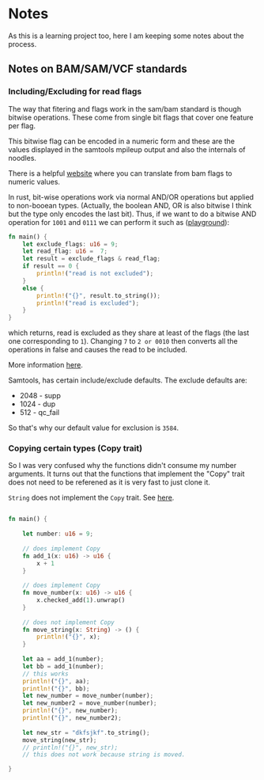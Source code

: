 # Notes

As this is a learning project too, here I am keeping some notes about the
process.

## Notes on BAM/SAM/VCF standards

### Including/Excluding for read flags

The way that fitering and flags work in the sam/bam standard is though
bitwise operations. These come from single bit flags that cover one
feature per flag.

This bitwise flag can be encoded in a numeric form and these are the values
displayed in the samtools mpileup output and also the internals of noodles. 

There is a helpful [website](https://broadinstitute.github.io/picard/explain-flags.html)
where you can translate from bam flags to numeric
values.

In rust, bit-wise operations work via normal AND/OR operations but applied to
non-booean types. (Actually, the boolean AND, OR is also bitwise I think but
the type only encodes the last bit). Thus, if we want to do a bitwise
AND operation for `1001` and `0111` we can perform it such as ([playground](https://gist.github.com/rust-play/4594faad4727e88271371847c39d86e7)):

```rust
fn main() {
    let exclude_flags: u16 = 9;
    let read_flag: u16 =  7;
    let result = exclude_flags & read_flag;
    if result == 0 {
        println!("read is not excluded");
    }
    else {
        println!("{}", result.to_string());
        println!("read is excluded");
    }
}
```

which returns, read is excluded as they share at least of the flags (the last one corresponding to `1`). Changing `7` to `2 or 0010` then converts all the operations in false and causes the read to be included.

More information [here](https://www.tutorialspoint.com/rust/rust_bitwise_operators.htm).


Samtools, has certain include/exclude defaults. The exclude defaults are:

* 2048 - supp
* 1024 - dup
* 512 - qc_fail

So that's why our default value for exclusion is `3584`.

### Copying certain types (Copy trait)


So I was very confused why the functions didn't consume my number
arguments. It turns out that the functions that implement the
"Copy" trait does not need to be referened as it is very
fast to just clone it.

`String` does not implement the `Copy` trait. See [here](https://gist.github.com/rust-play/c477096518554a315421a5d31687795e).

```rust

fn main() {
    
    let number: u16 = 9;
    
    // does implement Copy
    fn add_1(x: u16) -> u16 {
        x + 1
    }
    
    // does implement Copy
    fn move_number(x: u16) -> u16 {
        x.checked_add(1).unwrap()
    }
    
    // does not implement Copy
    fn move_string(x: String) -> () {
        println!("{}", x);
    }
    
    let aa = add_1(number);
    let bb = add_1(number);
    // this works 
    println!("{}", aa);
    println!("{}", bb);
    let new_number = move_number(number);
    let new_number2 = move_number(number);
    println!("{}", new_number);
    println!("{}", new_number2);
    
    let new_str = "dkfsjkf".to_string();
    move_string(new_str);
    // println!("{}", new_str);
    // this does not work because string is moved.

}
```
